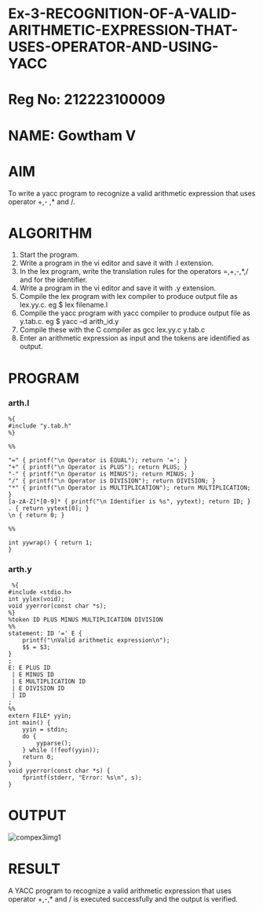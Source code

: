 # Ex-3-RECOGNITION-OF-A-VALID-ARITHMETIC-EXPRESSION-THAT-USES-OPERATOR-AND-USING-YACC
# Reg No: 212223100009
# NAME: Gowtham V

# AIM
To write a yacc program to recognize a valid arithmetic expression that uses operator +,- ,* and /.
# ALGORITHM
1.	Start the program.
2.	Write a program in the vi editor and save it with .l extension.
3.	In the lex program, write the translation rules for the operators =,+,-,*,/ and for the identifier.
4.	Write a program in the vi editor and save it with .y extension.
5.	Compile the lex program with lex compiler to produce output file as lex.yy.c. eg $ lex filename.l
6.	Compile the yacc program with yacc compiler to produce output file as y.tab.c. eg $ yacc –d arith_id.y
7.	Compile these with the C compiler as gcc lex.yy.c y.tab.c
8.	Enter an arithmetic expression as input and the tokens are identified as output.
# PROGRAM
### arth.l
```
%{
#include "y.tab.h"
%}

%%

"=" { printf("\n Operator is EQUAL"); return '='; } 
"+" { printf("\n Operator is PLUS"); return PLUS; }
"-" { printf("\n Operator is MINUS"); return MINUS; }
"/" { printf("\n Operator is DIVISION"); return DIVISION; }
"*" { printf("\n Operator is MULTIPLICATION"); return MULTIPLICATION; } 
[a-zA-Z]*[0-9]* { printf("\n Identifier is %s", yytext); return ID; }
. { return yytext[0]; }
\n { return 0; }

%%

int yywrap() { return 1;
}
```
### arth.y
```
 %{
#include <stdio.h>
int yylex(void);
void yyerror(const char *s);
%}
%token ID PLUS MINUS MULTIPLICATION DIVISION
%%
statement: ID '=' E {
    printf("\nValid arithmetic expression\n");
    $$ = $3;
}
;
E: E PLUS ID
 | E MINUS ID
 | E MULTIPLICATION ID
 | E DIVISION ID
 | ID
;
%%
extern FILE* yyin;
int main() {
    yyin = stdin;
    do {
        yyparse();
    } while (!feof(yyin));
    return 0;
}
void yyerror(const char *s) {
    fprintf(stderr, "Error: %s\n", s);
}
```
# OUTPUT



![compex3img1](https://github.com/user-attachments/assets/74dad52c-3dd3-4db5-b428-ebdb76a33c39)

# RESULT
A YACC program to recognize a valid arithmetic expression that uses operator +,-,* and / is executed successfully and the output is verified.
